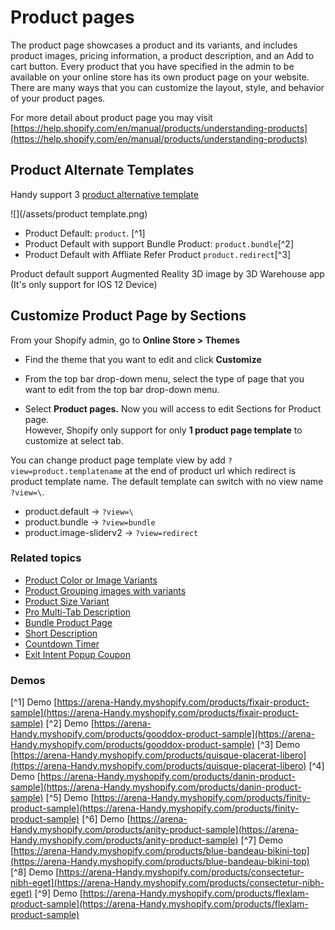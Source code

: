 # Product pages

The product page showcases a product and its variants, and includes product images, pricing information, a product description, and an Add to cart button. Every product that you have specified in the admin to be available on your online store has its own product page on your website. There are many ways that you can customize the layout, style, and behavior of your product pages.

For more detail about product page you may visit [https://help.shopify.com/en/manual/products/understanding-products](https://help.shopify.com/en/manual/products/understanding-products)

## Product Alternate Templates

Handy support 3 [product alternative template](https://help.shopify.com/en/themes/customization/store/create-alternate-templates)

![](/assets/product template.png)

* Product Default: `product`. [^1]
* Product Default with support Bundle Product: `product.bundle`[^2]
* Product Default with Affliate Refer Product  `product.redirect`[^3]

Product default support Augmented Reality 3D image by 3D Warehouse app (It's only support for IOS 12 Device\)

## Customize Product Page by Sections

From your Shopify admin, go to **Online Store &gt; Themes**

* Find the theme that you want to edit and click **Customize**

* From the top bar drop-down menu, select the type of page that you want to edit from the top bar drop-down menu.

* Select **Product pages.** Now you will access to edit Sections for Product page.  
  However, Shopify only support for only **1 product page template** to customize at select tab.

You can change product page template view by add `?view=product.templatename` at the end of product url which redirect is product template name.  The default template can switch with no view name `?view=\`.  

* product.default ->  `?view=\`
* product.bundle -> `?view=bundle`
* product.image-sliderv2 -> `?view=redirect`
 
### Related topics

* [Product Color or Image Variants](/products/product-color-variant.md)
* [Product Grouping images with variants](/products/product-grouping-images-with-variants.md)
* [Product Size Variant](/products/product-quantity-selector.md)
* [Pro Multi-Tab Description](/products/product-multi-tab-description.md)
* [Bundle Product Page](/products/bundle-product-page.md)
* [Short Description](/products/countdown-product.md)
* [Countdown Timer](/products/count-down-product.md)
* [Exit Intent Popup Coupon](/extensions/exit-intent-popup.md)

### Demos

[^1] Demo [https://arena-Handy.myshopify.com/products/fixair-product-sample](https://arena-Handy.myshopify.com/products/fixair-product-sample)
[^2] Demo [https://arena-Handy.myshopify.com/products/gooddox-product-sample](https://arena-Handy.myshopify.com/products/gooddox-product-sample)
[^3] Demo [https://arena-Handy.myshopify.com/products/quisque-placerat-libero](https://arena-Handy.myshopify.com/products/quisque-placerat-libero)
[^4] Demo [https://arena-Handy.myshopify.com/products/danin-product-sample](https://arena-Handy.myshopify.com/products/danin-product-sample)
[^5] Demo [https://arena-Handy.myshopify.com/products/finity-product-sample](https://arena-Handy.myshopify.com/products/finity-product-sample)
[^6] Demo [https://arena-Handy.myshopify.com/products/anity-product-sample](https://arena-Handy.myshopify.com/products/anity-product-sample)
[^7] Demo [https://arena-Handy.myshopify.com/products/blue-bandeau-bikini-top](https://arena-Handy.myshopify.com/products/blue-bandeau-bikini-top)
[^8] Demo [https://arena-Handy.myshopify.com/products/consectetur-nibh-eget](https://arena-Handy.myshopify.com/products/consectetur-nibh-eget)
[^9] Demo [https://arena-Handy.myshopify.com/products/flexlam-product-sample](https://arena-Handy.myshopify.com/products/flexlam-product-sample)






















